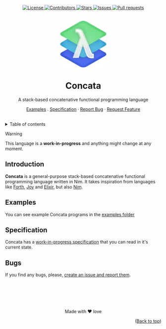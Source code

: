 <a name="readme-top"></a>
<div align="center">
	<a href="./LICENSE">
		<img alt="License" src="https://img.shields.io/badge/license-GPL v3-e8415e?style=for-the-badge">
	</a>
	<a href="https://github.com/LordOfTrident/concata/graphs/contributors">
		<img alt="Contributors" src="https://img.shields.io/github/contributors/LordOfTrident/concata?style=for-the-badge&color=f36a3b">
	</a>
	<a href="https://github.com/LordOfTrident/concata/stargazers">
		<img alt="Stars" src="https://img.shields.io/github/stars/LordOfTrident/concata?style=for-the-badge&color=efb300">
	</a>
	<a href="https://github.com/LordOfTrident/concata/issues">
		<img alt="Issues" src="https://img.shields.io/github/issues/LordOfTrident/concata?style=for-the-badge&color=0fae5e">
	</a>
	<a href="https://github.com/LordOfTrident/concata/pulls">
		<img alt="Pull requests" src="https://img.shields.io/github/issues-pr/LordOfTrident/concata?style=for-the-badge&color=4f79e4">
	</a>
	<br><br><br>
	<img src="./res/logo.png" width="150px">
	<h1 align="center">Concata</h1>
	<p align="center">A stack-based concatenative functional programming language</p>
	<p align="center">
		<a href="examples">Examples</a>
		.
		<a href="SPEC.md">Specification</a>
		·
		<a href="https://github.com/LordOfTrident/concata/issues">Report Bug</a>
		·
		<a href="https://github.com/LordOfTrident/concata/issues">Request Feature</a>
	</p>
	<br>
</div>

<details>
	<summary>Table of contents</summary>
	<ul>
		<li><a href="#introduction">Introduction</a></li>
		<li><a href="#examples">Examples</a></li>
		<li><a href="#specification">Specification</a></li>
		<li><a href="#bugs">Bugs</a></li>
	</ul>
</details>

> [!WARNING]
> This language is a **work-in-progress** and anything might change at any moment.

## Introduction
**Concata** is a general-purpose stack-based concatenative functional
programming language written in Nim. It takes inspiration from languages like
[Forth](https://en.wikipedia.org/wiki/Forth_(programming_language)),
[Joy](https://en.wikipedia.org/wiki/Joy_(programming_language))
and
[Elixir](https://en.wikipedia.org/wiki/Elixir_(programming_language)),
but also
[Nim](https://en.wikipedia.org/wiki/Elixir_(programming_language)).

## Examples
You can see example Concata programs in the [examples folder](examples)

## Specification
Concata has a
[work-in-progress specification](SPEC.md)
that you can read in it's current state.

## Bugs
If you find any bugs, please,
[create an issue and report them](https://github.com/LordOfTrident/concata/issues).

<br>
<h1></h1>
<br>

<div align="center">
	<p align="center">Made with ❤️ love</p>
</div>

<p align="right">(<a href="#readme-top">Back to top</a>)</p>
